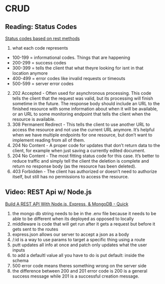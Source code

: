 # CRUD

## Reading: Status Codes
[Status codes based on rest methods](https://www.moesif.com/blog/technical/api-design/Which-HTTP-Status-Code-To-Use-For-Every-CRUD-App/)

1. what each code represents
  - 100-199 = informational codes. Things that are happening
  - 200-299 = success codes
  - 300-399 = tells the client that what theyre looking for isnt in that location anymore
  - 400-499 = error codes like invalid requests or timeouts
  - 500-599 = server error codes 
2. 202 Accepted - Often used for asynchronous processing. This code tells the client that the request was valid, but its processing will finish sometime in the future. The response body should include an URL to the finished resource with some information about when it will be available, or an URL to some monitoring endpoint that tells the client when the resource is available.
3. 308 Permanent Redirect - This tells the client to use another URL to access the resource and not use the current URL anymore. It’s helpful when we have multiple endpoints for one resource, but don’t want to implement reading from all of them.
4. 204 No Content - A proper code for updates that don’t return data to the client, for example when just saving a currently edited document.
5. 204 No Content - The most fitting status code for this case. It’s better to reduce traffic and simply tell the client the deletion is complete and return no response body (as the resource has been deleted).
6. 403 Forbidden - The client has authorized or doesn’t need to authorize itself, but still has no permissions to access the resource.


## Video: REST Api w/ Node.js
[Build A REST API With Node.js, Express, & MongoDB - Quick](https://www.youtube.com/channel/UCFbNIlppjAuEX4znoulh0Cw)

1. the mongo db string needs to be in the .env file because it needs to be able to be different when its deployed as opposed to locally
2. middleware is code that will get run after it gets a request but before it gets sent to the routes
3. express.json allows our server to accept a json as a body
4. /:id is a way to use params to target a specific thing using a route
5. putt updates all info at once and patch only updates what the user inputs
6. to add a defaultl value all you have to do is put default: inside the schema
7. 500 error code means theres something wrong on the server side
8. the difference between 200 and 201 error code is 200 is a general success message while 201 is a successful creation message.
